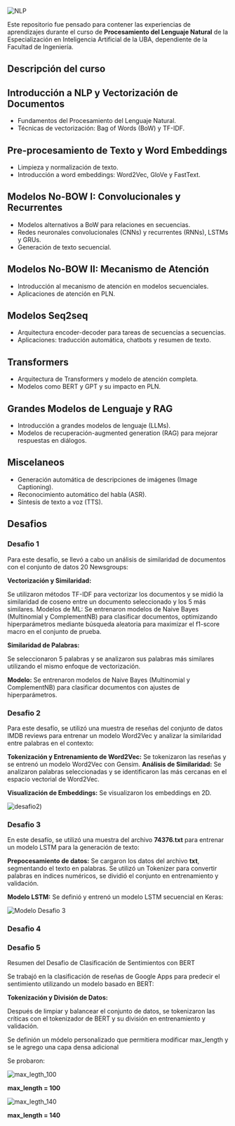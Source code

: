 

![NLP](images/PNL.jpg)


Este repositorio fue pensado para contener las experiencias de aprendizajes durante el curso de **Procesamiento del Lenguaje Natural** de la Especialización en Inteligencia Artificial de la UBA, dependiente de la Facultad de Ingeniería.

<h2> Descripción del curso </h2>

## Introducción a NLP y Vectorización de Documentos
- Fundamentos del Procesamiento del Lenguaje Natural.
- Técnicas de vectorización: Bag of Words (BoW) y TF-IDF.

## Pre-procesamiento de Texto y Word Embeddings
- Limpieza y normalización de texto.
- Introducción a word embeddings: Word2Vec, GloVe y FastText.

## Modelos No-BOW I: Convolucionales y Recurrentes
- Modelos alternativos a BoW para relaciones en secuencias.
- Redes neuronales convolucionales (CNNs) y recurrentes (RNNs), LSTMs y GRUs.
- Generación de texto secuencial.

## Modelos No-BOW II: Mecanismo de Atención
- Introducción al mecanismo de atención en modelos secuenciales.
- Aplicaciones de atención en PLN.

## Modelos Seq2seq
- Arquitectura encoder-decoder para tareas de secuencias a secuencias.
- Aplicaciones: traducción automática, chatbots y resumen de texto.

## Transformers
- Arquitectura de Transformers y modelo de atención completa.
- Modelos como BERT y GPT y su impacto en PLN.

## Grandes Modelos de Lenguaje y RAG
- Introducción a grandes modelos de lenguaje (LLMs).
- Modelos de recuperación-augmented generation (RAG) para mejorar respuestas en diálogos.

## Miscelaneos
- Generación automática de descripciones de imágenes (Image Captioning).
- Reconocimiento automático del habla (ASR).
- Síntesis de texto a voz (TTS).


<h2> Desafios </h2>

<h3> Desafio 1 </h3>

Para este desafío, se llevó a cabo un análisis de similaridad de documentos con el conjunto de datos 20 Newsgroups:

**Vectorización y Similaridad:** 

Se utilizaron métodos TF-IDF para vectorizar los documentos y se midió la similaridad de coseno entre un documento seleccionado y los 5 más similares.
Modelos de ML: Se entrenaron modelos de Naive Bayes (Multinomial y ComplementNB) para clasificar documentos, optimizando hiperparámetros mediante búsqueda aleatoria para maximizar el f1-score macro en el conjunto de prueba.

**Similaridad de Palabras:** 

Se seleccionaron 5 palabras y se analizaron sus palabras más similares utilizando el mismo enfoque de vectorización.

**Modelo:** Se entrenaron modelos de Naive Bayes (Multinomial y ComplementNB) para clasificar documentos con ajustes de hiperparámetros.


<h3> Desafio 2 </h3>
Para este desafío, se utilizó una muestra de reseñas del conjunto de datos IMDB reviews para entrenar un modelo Word2Vec y analizar la similaridad entre palabras en el contexto:

**Tokenización y Entrenamiento de Word2Vec:** 
Se tokenizaron las reseñas y se entrenó un modelo Word2Vec con Gensim.
**Análisis de Similaridad:** 
Se analizaron palabras seleccionadas y se identificaron las más cercanas en el espacio vectorial de Word2Vec.

**Visualización de Embeddings:** Se visualizaron los embeddings en 2D.

![desafio2](https://github.com/Cmendez13/EIAUBA/blob/main/NLP/images/desafio_2_similaritud.png))

<h3> Desafio 3 </h3>

En este desafío, se utilizó una muestra del archivo **74376.txt** para entrenar un modelo LSTM para la generación de texto:

**Prepocesamiento de datos:** 
Se cargaron los datos del archivo **txt**, segmentando el texto en palabras. Se utilizó un Tokenizer para convertir palabras en índices numéricos, se dividió el conjunto en entrenamiento y validación.

**Modelo LSTM:** 
Se definió y entrenó un modelo LSTM secuencial en Keras:

![Modelo Desafio 3](https://github.com/Cmendez13/EIAUBA/blob/main/NLP/images/Modelo_deasafio_3.png)

<h3> Desafio 4 </h3>


<h3> Desafio 5 </h3>

Resumen del Desafio de Clasificación de Sentimientos con BERT

Se trabajó en la clasificación de reseñas de Google Apps para predecir el sentimiento utilizando un modelo basado en BERT:

**Tokenización y División de Datos:** 

Después de limpiar y balancear el conjunto de datos, se tokenizaron las críticas con el tokenizador de BERT y su división en entrenamiento y validación.

Se definión un módelo personalizado que permitiera modificar max_length y se le agrego una capa densa adicional

Se probaron: 

![max_legth_100](https://github.com/Cmendez13/EIAUBA/blob/main/NLP/images/model_5_100.png)

**max_length = 100**

![max_legth_140](https://github.com/Cmendez13/EIAUBA/blob/main/NLP/images/model_5_140.png)

**max_length = 140**




